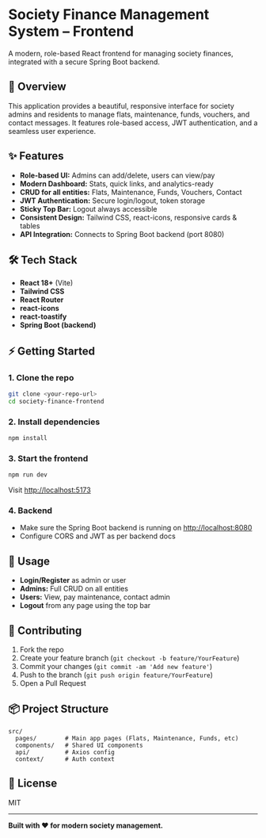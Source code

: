 # Society Finance Management System – Frontend

A modern, role-based React frontend for managing society finances, integrated with a secure Spring Boot backend.

## 🚀 Overview
This application provides a beautiful, responsive interface for society admins and residents to manage flats, maintenance, funds, vouchers, and contact messages. It features role-based access, JWT authentication, and a seamless user experience.

## ✨ Features
- **Role-based UI:** Admins can add/delete, users can view/pay
- **Modern Dashboard:** Stats, quick links, and analytics-ready
- **CRUD for all entities:** Flats, Maintenance, Funds, Vouchers, Contact
- **JWT Authentication:** Secure login/logout, token storage
- **Sticky Top Bar:** Logout always accessible
- **Consistent Design:** Tailwind CSS, react-icons, responsive cards & tables
- **API Integration:** Connects to Spring Boot backend (port 8080)

## 🛠️ Tech Stack
- **React 18+** (Vite)
- **Tailwind CSS**
- **React Router**
- **react-icons**
- **react-toastify**
- **Spring Boot (backend)**

## ⚡ Getting Started

### 1. Clone the repo
```bash
git clone <your-repo-url>
cd society-finance-frontend
```

### 2. Install dependencies
```bash
npm install
```

### 3. Start the frontend
```bash
npm run dev
```
Visit [http://localhost:5173](http://localhost:5173)

### 4. Backend
- Make sure the Spring Boot backend is running on [http://localhost:8080](http://localhost:8080)
- Configure CORS and JWT as per backend docs

## 🔑 Usage
- **Login/Register** as admin or user
- **Admins:** Full CRUD on all entities
- **Users:** View, pay maintenance, contact admin
- **Logout** from any page using the top bar

## 🤝 Contributing
1. Fork the repo
2. Create your feature branch (`git checkout -b feature/YourFeature`)
3. Commit your changes (`git commit -am 'Add new feature'`)
4. Push to the branch (`git push origin feature/YourFeature`)
5. Open a Pull Request

## 📦 Project Structure
```
src/
  pages/        # Main app pages (Flats, Maintenance, Funds, etc)
  components/   # Shared UI components
  api/          # Axios config
  context/      # Auth context
```

## 📝 License
MIT

---

**Built with ❤️ for modern society management.**
